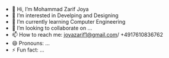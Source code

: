 - 👋 Hi, I’m Mohammad Zarif Joya
- 👀 I’m interested in Develping and Designing 
- 🌱 I’m currently learning Computer Engineering 
- 💞️ I’m looking to collaborate on ...
- 📫 How to reach me: joyazarif1@gmail.com/ +4917610836762
- 😄 Pronouns: ...
- ⚡ Fun fact: ...

<!---
joyazarif/joyazarif is a ✨ special ✨ repository because its `README.md` (this file) appears on your GitHub profile.
You can click the Preview link to take a look at your changes.
--->
